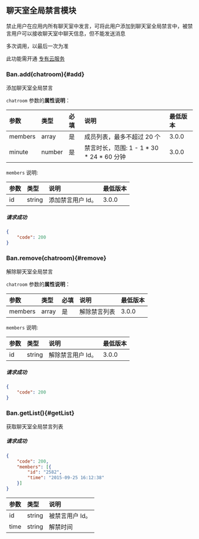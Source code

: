 ## 聊天室全局禁言模块

禁止用户在应用内所有聊天室中发言，可将此用户添加到聊天室全局禁言中，被禁言用户可以接收聊天室中聊天信息，但不能发送消息

多次调用，以最后一次为准

此功能需开通 [专有云服务](http://www.rongcloud.cn/deployment#proprietary-cloud)

### Ban.add(chatroom){#add}

添加聊天室全局禁言

`chatroom` 参数的**属性说明**：

| 参数   	 |	类型		| 必填	| 说明 							|最低版本		|
| :----------|:--------	|:-----	|:------------------------------|:-------- |
|	members  |	array	|	是 	| 成员列表，最多不超过 20 个		|3.0.0		|
|	minute 	 |	number	|	是 	| 禁言时长，范围: 1 - 1 \* 30 \* 24 \* 60 分钟	| 3.0.0|

`members` 说明:

| 参数   	 |	类型		| 说明 							|最低版本		|
| :----------|:--------	|:------------------------------|:-------- |
|	id 		 |	string	| 添加禁言用户 Id。					| 3.0.0 |

##### 请求成功

```json
{
    "code": 200
}
```

### Ban.remove(chatroom){#remove}

解除聊天室全局禁言

`chatroom` 参数的**属性说明**：

| 参数   	 |	类型		| 必填	| 说明 							|最低版本		|
| :----------|:--------	|:-----	|:------------------------------|:-------- |
|	members  |	array	|	是 	| 解除禁言列表 					| 3.0.0 |

`members` 说明:

| 参数   	 |	类型		| 说明 							|最低版本		|
| :----------|:--------	|:------------------------------|:-------- |
|	id 		 |	string	| 解除禁言用户 Id。					| 3.0.0 |

##### 请求成功

```json
{
    "code": 200
}
```
### Ban.getList(){#getList}

获取聊天室全局禁言列表

##### 请求成功

```json
{
	"code": 200,
	"members": [{
		"id": "2582",
		"time": "2015-09-25 16:12:38"
	}]
}
```
| 参数   	 |	类型		| 说明 							
| :----------|:--------	|:------------------------------
|	id 		 |	string	| 被禁言用户 Id。						
|	time	 |	string	| 解禁时间						
